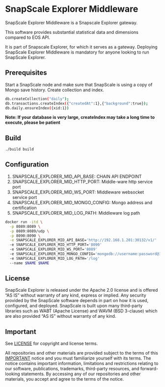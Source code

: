 # SnapScale Explorer Middleware

SnapScale Explorer Middleware is a Snapscale Explorer gateway.

This software provides substantial statistical data and dimensions compared to EOS API.

It is part of Snapscale Explorer, for which it serves as a gateway. Deploying SnapScale Explorer Middleware is mandatory for anyone looking to run SnapScale Explorer.

## Prerequisites

Start a SnapScale node and make sure that SnapScale is using a copy of Mongo save history. Create collection and index.

```sh
db.createCollection("daily");
db.transactions.createIndex({"createdAt":1},{"background":true});
db.daily.ensureIndex({xid:1})
```

**Note: If your database is very large, createIndex may take a long time to execute, please be patient**

## Build

```sh
./build build
```

## Configuration

1.	SNAPSCALE_EXPLORER_MID_API_BASE: CHAIN API ENDPOINT
2.	SNAPSCALE_EXPLORER_MID_HTTP_PORT: Middle-ware http service port
3.	SNAPSCALE_EXPLORER_MID_WS_PORT: Middleware websocket service port
4.	SNAPSCALE_EXPLORER_MID_MONGO_CONFIG: Mongo address and certification
5.	SNAPSCALE_EXPLORER_MID_LOG_PATH: Middleware log path

```sh
docker run -itd \
  -p 8089:8089 \
  -p 8089:8089/udp \
  -p 8090:8090 \
  -e SNAPSCALE_EXPLORER_MID_API_BASE='http://192.168.1.201:30132/v1/'
  -e SNAPSCALE_EXPLORER_MID_HTTP_PORT='8090'
  -e SNAPSCALE_EXPLORER_MID_WS_PORT='8089'
  -e SNAPSCALE_EXPLORER_MID_MONGO_CONFIG='mongodb://username:password@192.168.1.1:30017/?authSource=admin'
  -e SNAPSCALE_EXPLORER_MID_LOG_PATH='/log'
  --name $NAME $NAME
```

## License

SnapScale Explorer is released under the Apache 2.0 license and is offered “AS IS” without warranty of any kind, express or implied. Any security provided by the SnapScale software depends in part on how it is used, configured, and deployed. SnapScale is built upon many third-party libraries such as WABT (Apache License) and WAVM (BSD 3-clause) which are also provided “AS IS” without warranty of any kind.

## Important

See [LICENSE](./LICENSE) for copyright and license terms.

All repositories and other materials are provided subject to the terms of this [IMPORTANT](./IMPORTANT.md) notice and you must familiarize yourself with its terms.  The notice contains important information, limitations and restrictions relating to our software, publications, trademarks, third-party resources, and forward-looking statements.  By accessing any of our repositories and other materials, you accept and agree to the terms of the notice.
